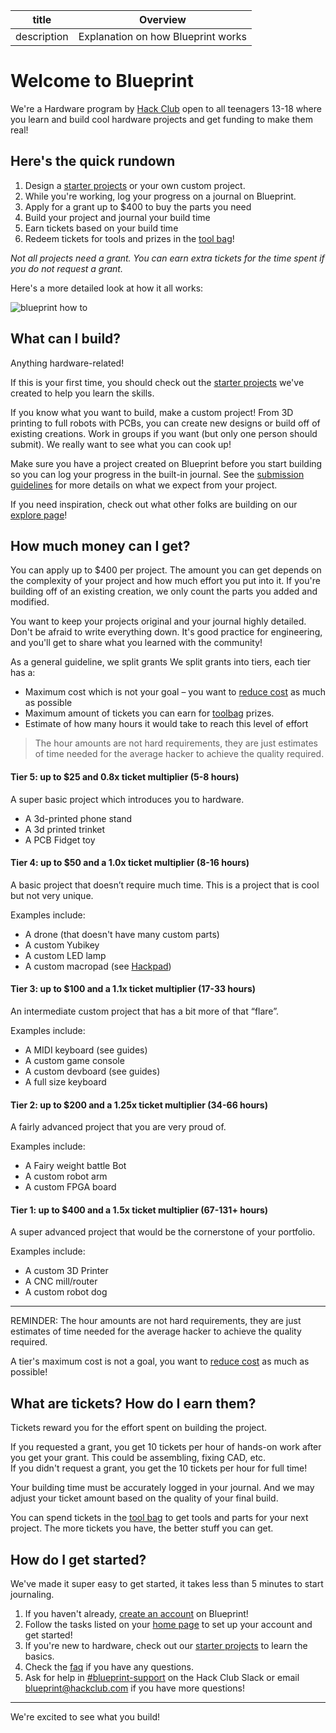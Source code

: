 | title       | Overview                           |
| ----------- | ---------------------------------- |
| description | Explanation on how Blueprint works |

# Welcome to Blueprint

We're a Hardware program by [Hack Club](https://hackclub.com?utm_source=blueprint) open to all teenagers 13-18 where you learn and build cool hardware projects and get funding to make them real!

## Here's the quick rundown

1. Design a [starter projects](/guides) or your own custom project.
2. While you're working, log your progress on a journal on Blueprint.
3. Apply for a grant up to $400 to buy the parts you need
4. Build your project and journal your build time
5. Earn tickets based on your build time
6. Redeem tickets for tools and prizes in the [tool bag](/toolbag)!

_Not all projects need a grant. You can earn extra tickets for the time spent if you do not request a grant._

Here's a more detailed look at how it all works:

![blueprint how to](https://hc-cdn.hel1.your-objectstorage.com/s/v3/309b8b95c9b370c89f44dc346212a72c120c4e7e_how-to.svg)

## What can I build?

Anything hardware-related!

If this is your first time, you should check out the [starter projects](/guides) we've created to help you learn the skills.

If you know what you want to build, make a custom project! From 3D printing to full robots with PCBs, you can create new designs or build off of existing creations. Work in groups if you want (but only one person should submit). We really want to see what you can cook up!

Make sure you have a project created on Blueprint before you start building so you can log your progress in the built-in journal. See the [submission guidelines](/docs/submission-guidelines) for more details on what we expect from your project.

If you need inspiration, check out what other folks are building on our [explore page](/explore)!

## How much money can I get?

You can apply up to $400 per project. The amount you can get depends on the complexity of your project and how much effort you put into it. If you're building off of an existing creation, we only count the parts you added and modified.

You want to keep your projects original and your journal highly detailed. Don't be afraid to write everything down. It's good practice for engineering, and you'll get to share what you learned with the community!

As a general guideline, we split grants
We split grants into tiers, each tier has a:

- Maximum cost <span class="text-bp-warning">which is not your goal</span> – you want to [reduce cost](/docs/about-cost) as much as possible
- Maximum amount of tickets you can earn for [toolbag](/toolbag) prizes.
- Estimate of how many hours it would take to reach this level of effort

> <span class="text-bp-warning">The hour amounts are not hard requirements, they are just estimates of time needed for the average hacker to achieve the quality required.</span>

#### Tier 5: up to $25 and 0.8x ticket multiplier (5-8 hours)

A super basic project which introduces you to hardware.

- A 3d-printed phone stand
- A 3d printed trinket
- A PCB Fidget toy

#### Tier 4: up to $50 and a 1.0x ticket multiplier (8-16 hours)

A basic project that doesn’t require much time. This is a project that is cool but not very unique.

Examples include:

- A drone (that doesn't have many custom parts)
- A custom Yubikey
- A custom LED lamp
- A custom macropad (see [Hackpad](https://hackpad.hackclub.com/))

#### Tier 3: up to $100 and a 1.1x ticket multiplier (17-33 hours)

An intermediate custom project that has a bit more of that “flare”.

Examples include:

- A MIDI keyboard (see guides)
- A custom game console
- A custom devboard (see guides)
- A full size keyboard

#### Tier 2: up to $200 and a 1.25x ticket multiplier (34-66 hours)

A fairly advanced project that you are very proud of.

Examples include:

- A Fairy weight battle Bot
- A custom robot arm
- A custom FPGA board

#### Tier 1: up to $400 and a 1.5x ticket multiplier (67-131+ hours)

A super advanced project that would be the cornerstone of your portfolio.

Examples include:

- A custom 3D Printer
- A CNC mill/router
- A custom robot dog

---

<span class="text-bp-warning">REMINDER: The hour amounts are not hard requirements, they are just estimates of time needed for the average hacker to achieve the quality required.</span>

<span class="text-bp-warning">A tier's maximum cost is not a goal, you want to [reduce cost](/docs/about-cost) as much as possible!</span>

## What are tickets? How do I earn them?

Tickets reward you for the effort spent on building the project.

<span class="text-bp-warning">If you requested a grant, you get 10 tickets per hour of hands-on work after you get your grant. This could be assembling, fixing CAD, etc.<br>If you didn't request a grant, you get the 10 tickets per hour for full time!</span>

Your building time must be accurately logged in your journal. And we may adjust your ticket amount based on the quality of your final build.

You can spend tickets in the [tool bag](/toolbag) to get tools and parts for your next project. The more tickets you have, the better stuff you can get.

## How do I get started?

We've made it super easy to get started, it takes less than 5 minutes to start journaling.

1. If you haven't already, [create an account](/auth/login) on Blueprint!
2. Follow the tasks listed on your [home page](/) to set up your account and get started!
3. If you're new to hardware, check out our [starter projects](/guides) to learn the basics.
4. Check the [faq](/faq) if you have any questions.
5. Ask for help in [#blueprint-support](https://hackclub.slack.com/archives/C09CMJV6V6K) on the Hack Club Slack or email blueprint@hackclub.com if you have more questions!

---

We're excited to see what you build!
